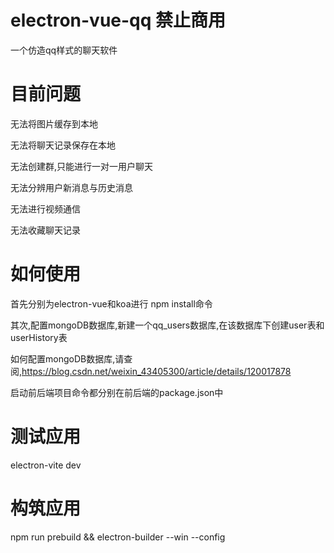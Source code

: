 # electron-vue-qq 禁止商用

一个仿造qq样式的聊天软件

# 目前问题

无法将图片缓存到本地

无法将聊天记录保存在本地

无法创建群,只能进行一对一用户聊天

无法分辨用户新消息与历史消息

无法进行视频通信

无法收藏聊天记录

# 如何使用

首先分别为electron-vue和koa进行 npm install命令

其次,配置mongoDB数据库,新建一个qq_users数据库,在该数据库下创建user表和userHistory表

如何配置mongoDB数据库,请查阅,https://blog.csdn.net/weixin_43405300/article/details/120017878

启动前后端项目命令都分别在前后端的package.json中

# 测试应用

electron-vite dev

# 构筑应用

npm run prebuild && electron-builder --win --config
